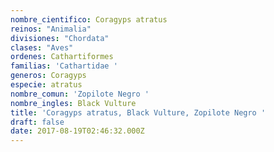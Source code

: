 ```yaml
---
nombre_cientifico: Coragyps atratus
reinos: "Animalia"
divisiones: "Chordata"
clases: "Aves"
ordenes: Cathartiformes
familias: 'Cathartidae '
generos: Coragyps
especie: atratus
nombre_comun: 'Zopilote Negro '
nombre_ingles: Black Vulture
title: 'Coragyps atratus, Black Vulture, Zopilote Negro '
draft: false
date: 2017-08-19T02:46:32.000Z
---
```


